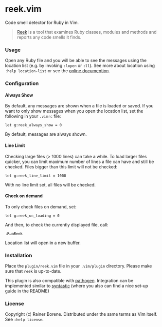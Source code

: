 # reek.vim

Code smell detector for Ruby in Vim.

> [Reek](https://github.com/troessner/reek) is a tool that examines Ruby
> classes, modules and methods and reports any code smells it finds.

### Usage

Open any Ruby file and you will be able to see the messages using the location
list (e.g. by invoking `:lopen` or `:ll`). See more about location using 
`:help location-list` or see the 
[online documention](http://vimdoc.sourceforge.net/htmldoc/quickfix.html).

### Configuration

#### Always Show

By default, any messages are shown when a file is loaded or saved. If you want
to only show messages when you open the location list, set the following in your
`.vimrc` file:

    let g:reek_always_show = 0

By default, messages are always shown.

#### Line Limit

Checking large files (> 1000 lines) can take a while.
To load larger files quicker, you can limit maximum number of lines a file can
have and still be checked. Files bigger than this limit will not be checked:

    let g:reek_line_limit = 1000

With no line limit set, all files will be checked.

#### Check on demand

To only check files on demand, set:

    let g:reek_on_loading = 0

And then, to check the currently displayed file, call:

    :RunReek

Location list will open in a new buffer.

### Installation

Place the `plugin/reek.vim` file in your `.vim/plugin` directory.
Please make sure that `reek` is up-to-date.

This plugin is also compatible with 
[pathogen](https://github.com/tpope/vim-pathogen). 
Integration can be implemented similar to 
[syntastic](https://github.com/scrooloose/syntastic) (where you also can find 
a nice set-up guide in the README)

### License

Copyright (c) Rainer Borene. Distributed under the same terms as Vim itself. See
`:help license`.
